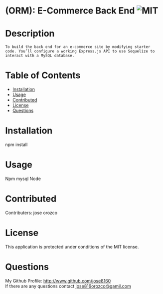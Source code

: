 # (ORM): E-Commerce Back End ![MIT](https://img.shields.io/badge/license-MIT-blue.svg)

# Description

    To build the back end for an e-commerce site by modifying starter code. You’ll configure a working Express.js API to use Sequelize to interact with a MySQL database.

# Table of Contents

- [Installation](#installation)
- [Usage](#usage)
- [Contributed](#contributed)
- [License](#license)
- [Questions](#questions)

# Installation

npm install

# Usage

Npm mysql Node

# Contributed

Contributers: jose orozco

# License

This application is protected under conditions of the MIT license.

# Questions

My Github Profile: http://www.github.com/jose8160  
 If there are any questions contact
jose816orozco@gamil.com
